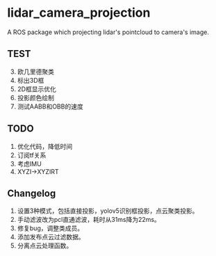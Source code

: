 <!--
 * @Author: RemnantCloude remnantcloude@gmail.com
 * @Date: 2022-09-10 09:45:11
 * @LastEditors: RemnantCloude remnantcloude@gmail.com
 * @LastEditTime: 2022-09-27 09:46:34
 * @FilePath: /test_ws/src/lidar_camera_projection/README.md
 * @Description: 
 * 
 * Copyright (c) 2022 by RemnantCloude remnantcloude@gmail.com, All Rights Reserved. 
-->
# lidar_camera_projection
A ROS package which projecting lidar's pointcloud to camera's image.

## TEST

3. 欧几里德聚类
4. 标出3D框
5. 2D框显示优化
6. 投影颜色绘制
7. 测试AABB和OBB的速度

## TODO

1. 优化代码，降低时间
2. 订阅tf关系
3. 考虑IMU
4. XYZI->XYZIRT

## Changelog

1. 设置3种模式，包括直接投影，yolov5识别框投影，点云聚类投影。
2. 手动滤波改为pcl直通滤波，耗时从31ms降为22ms。
3. 修复bug，调整类成员。
4. 添加发布点云过滤数据。
5. 分离点云处理函数。
